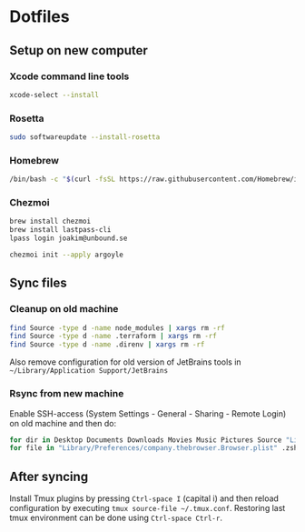 # Dotfiles

## Setup on new computer

### Xcode command line tools

```bash
xcode-select --install
````

### Rosetta

```bash
sudo softwareupdate --install-rosetta
```

### Homebrew

```bash
/bin/bash -c "$(curl -fsSL https://raw.githubusercontent.com/Homebrew/install/HEAD/install.sh)"
```

### Chezmoi

```bash
brew install chezmoi
brew install lastpass-cli
lpass login joakim@unbound.se
```

```bash
chezmoi init --apply argoyle
```

## Sync files

### Cleanup on old machine

```bash
find Source -type d -name node_modules | xargs rm -rf
find Source -type d -name .terraform | xargs rm -rf
find Source -type d -name .direnv | xargs rm -rf
```

Also remove configuration for old version of JetBrains tools in `~/Library/Application Support/JetBrains`

### Rsync from new machine

Enable SSH-access (System Settings - General - Sharing - Remote Login) on old machine and then do:

```bash
for dir in Desktop Documents Downloads Movies Music Pictures Source "Library/Application Support/Arc" "Library/Application Support/Arc" "Library/Application Support/JetBrains" .local/share/tmux bin ; do rsync -azPp argoyle@<old ip>:"${dir/ /\\ }/" "${dir}"; done;
for file in "Library/Preferences/company.thebrowser.Browser.plist" .zsh_history ; do rsync -azPp argoyle@<old ip>:"${file/ /\\ }" "${file}"; done;
```

## After syncing

Install Tmux plugins by pressing `Ctrl-space I` (capital i) and then reload configuration by
executing `tmux source-file ~/.tmux.conf`.
Restoring last tmux environment can be done using `Ctrl-space Ctrl-r`.
